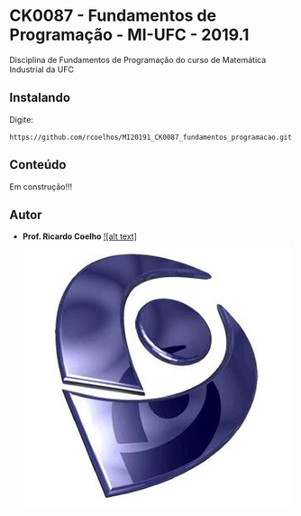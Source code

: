 # CK0087 - Fundamentos de Programação - MI-UFC - 2019.1
Disciplina de Fundamentos de Programação do curso de Matemática Industrial da UFC

## Instalando
Digite:
```
https://github.com/rcoelhos/MI20191_CK0087_fundamentos_programacao.git
```

## Conteúdo
Em construção!!!

## Autor
* **Prof. Ricardo Coelho** [![alt text]![width=4](https://github.com/rcoelhos/MI20191_CK0087_fundamentos_programacao/blob/master/lattes_cnpq_brazil.jpg)](http://lattes.cnpq.br/7670261541550702)

